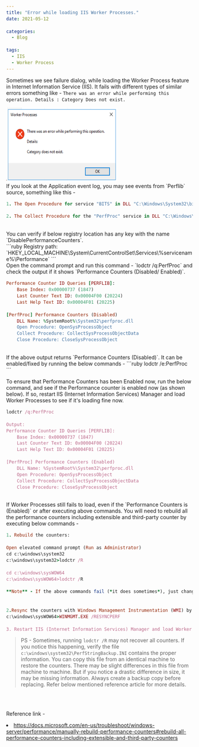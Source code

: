 ```yaml
---
title: "Error while loading IIS Worker Processes."
date: 2021-05-12

categories:
  - Blog

tags:
  - IIS
  - Worker Process
---
```

Sometimes we see failure dialog, while loading the Worker Process feature in Internet Information Service (IIS). It fails with different types of similar errors something like - `There was an error while performing this operation. Details : Category Does not exist.`  

<!--p><a href="https://abhimantiwari.github.io/Content/WorkerProcessError.png"></a> </p -->
<img title="image" style="BORDER-RIGHT: 0px; BORDER-TOP: 0px; DISPLAY: inline; BORDER-LEFT: 0px; BORDER-BOTTOM: 0px" height="200" alt="image" src="/Content/WorkerProcessError.png" width="300" border="0">

<br/>
If you look at the Application event log, you may see events from `Perflib` source, something like this -

```ruby
1. The Open Procedure for service "BITS" in DLL "C:\Windows\System32\bitsperf.dll" failed. Performance data for this service will not be available. The first four bytes (DWORD) of the Data selection contains the error code.

2. The Collect Procedure for the "PerfProc" service in DLL "C:\Windows\system32\perfproc.dll" generated an exception or returned an invalid status. The performance data returned by the counter DLL will not be returned in the Perf Data Block. The first four bytes (DWORD) of the Data section contains the exception code or status code.
```
<br/>
You can verify if below registry location has any key with the name `DisablePerformanceCounters`.
<br/>
```ruby
Registry path: `HKEY_LOCAL_MACHINE\System\CurrentControlSet\Services\%servicename%\Performance`
```
<br/>
Open the command prompt and run this command - `lodctr /q:PerfProc` and check the output if it shows `Performance Counters (Disabled/ Enabled)`.

```ruby
Performance Counter ID Queries [PERFLIB]:
    Base Index: 0x00000737 (1847)
    Last Counter Text ID: 0x00004F00 (20224)
    Last Help Text ID: 0x00004F01 (20225)

[PerfProc] Performance Counters (Disabled)
    DLL Name: %SystemRoot%\System32\perfproc.dll
    Open Procedure: OpenSysProcessObject
    Collect Procedure: CollectSysProcessObjectData
    Close Procedure: CloseSysProcessObject
```

<br/>
If the above output returns `Performance Counters (Disabled)`. It can be enabled/fixed by running the below commands -
 ```ruby
 lodctr /e:PerfProc
 ```
 <br/>
  
<p>To ensure that Performance Counters has been Enabled now, run the below command, and see if the Performance counter is enabled now (as shown below). If so, restart IIS (Internet Information Services) Manager and load Worker Processes to see if it's loading fine now. </p>

```ruby
lodctr /q:PerfProc

Output:
Performance Counter ID Queries [PERFLIB]:
    Base Index: 0x00000737 (1847)
    Last Counter Text ID: 0x00004F00 (20224)
    Last Help Text ID: 0x00004F01 (20225)

[PerfProc] Performance Counters (Enabled)
    DLL Name: %SystemRoot%\System32\perfproc.dll
    Open Procedure: OpenSysProcessObject
    Collect Procedure: CollectSysProcessObjectData
    Close Procedure: CloseSysProcessObject
```

<br/>
If Worker Processes still fails to load, even if the `Performance Counters is (Enabled)` or after executing above commands. You will need to rebuild all the performance counters including extensible and third-party counter by executing below commands -

```ruby
1. Rebuild the counters:

Open elevated command prompt (Run as Administrator)
cd c:\windows\system32
c:\windows\system32>lodctr /R

cd c:\windows\sysWOW64
c:\windows\sysWOW64>lodctr /R

**Note** - If the above commands fail (*it does sometimes*), just change the order of execution and it should run fine.


2.Resync the counters with Windows Management Instrumentation (WMI) by running below command -
c:\windows\sysWOW64>WINMGMT.EXE /RESYNCPERF

3. Restart IIS (Internet Information Services) Manager and load Worker Processes
```
>PS - Sometimes, running `lodctr /R` may not recover all counters. If you notice this happening, verify the file `c:\windows\system32\PerfStringBackup.INI` contains the proper information. You can copy this file from an identical machine to restore the counters. There may be slight differences in this file from machine to machine. But if you notice a drastic difference in size, it may be missing information. Always create a backup copy before replacing. Refer below mentioned reference article for more details.
<br/>
<br/>
<p>Reference link - </p>
<li><a title="https://docs.microsoft.com/en-us/troubleshoot/windows-server/performance/manually-rebuild-performance-counters#rebuild-all-performance-counters-including-extensible-and-third-party-counters" href="https://docs.microsoft.com/en-us/troubleshoot/windows-server/performance/manually-rebuild-performance-counters#rebuild-all-performance-counters-including-extensible-and-third-party-counters">https://docs.microsoft.com/en-us/troubleshoot/windows-server/performance/manually-rebuild-performance-counters#rebuild-all-performance-counters-including-extensible-and-third-party-counters</a></li>

